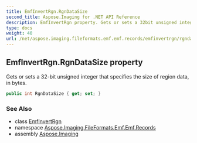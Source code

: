 ```yaml
---
title: EmfInvertRgn.RgnDataSize
second_title: Aspose.Imaging for .NET API Reference
description: EmfInvertRgn property. Gets or sets a 32bit unsigned integer that specifies the size of region data in bytes
type: docs
weight: 40
url: /net/aspose.imaging.fileformats.emf.emf.records/emfinvertrgn/rgndatasize/
---
```

## EmfInvertRgn.RgnDataSize property

Gets or sets a 32-bit unsigned integer that specifies the size of region data, in bytes.

```csharp
public int RgnDataSize { get; set; }
```

### See Also

* class [EmfInvertRgn](../)
* namespace [Aspose.Imaging.FileFormats.Emf.Emf.Records](../../emfinvertrgn/)
* assembly [Aspose.Imaging](../../../)



